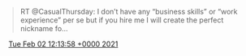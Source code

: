 > RT @CasualThursday: I don’t have any “business skills” or “work experience” per se but if you hire me I will create the perfect nickname fo…

<img src="../../media/tweet.ico" width="12" /> [Tue Feb 02 12:13:58 +0000 2021](https://twitter.com/DromerDenker/status/1356576591531417600)